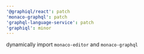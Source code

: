 ```yaml
---
'@graphiql/react': patch
'monaco-graphql': patch
'graphql-language-service': patch
'graphiql': minor
---
```


dynamically import `monaco-editor` and `monaco-graphql`
